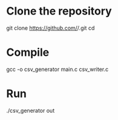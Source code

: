 # Clone the repository
git clone https://github.com/<your-username>/<repo-name>.git
cd <repo-name>

# Compile
gcc -o csv_generator main.c csv_writer.c

# Run
./csv_generator out
